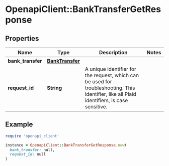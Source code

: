 # OpenapiClient::BankTransferGetResponse

## Properties

| Name | Type | Description | Notes |
| ---- | ---- | ----------- | ----- |
| **bank_transfer** | [**BankTransfer**](BankTransfer.md) |  |  |
| **request_id** | **String** | A unique identifier for the request, which can be used for troubleshooting. This identifier, like all Plaid identifiers, is case sensitive. |  |

## Example

```ruby
require 'openapi_client'

instance = OpenapiClient::BankTransferGetResponse.new(
  bank_transfer: null,
  request_id: null
)
```

